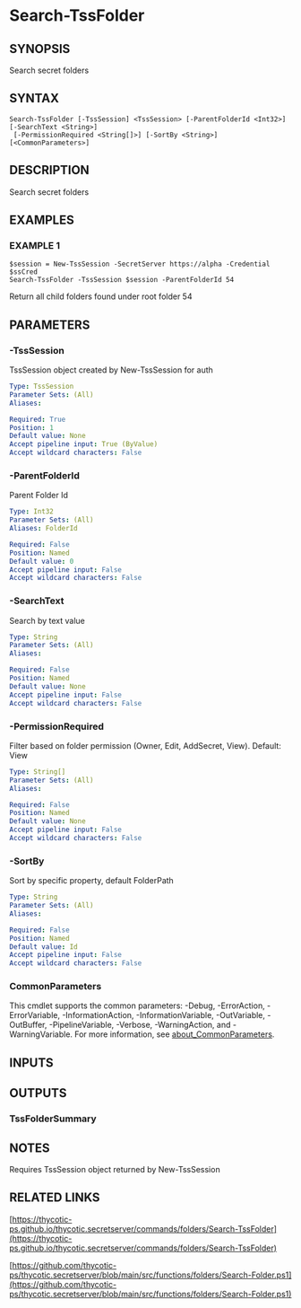 # Search-TssFolder

## SYNOPSIS
Search secret folders

## SYNTAX

```
Search-TssFolder [-TssSession] <TssSession> [-ParentFolderId <Int32>] [-SearchText <String>]
 [-PermissionRequired <String[]>] [-SortBy <String>] [<CommonParameters>]
```

## DESCRIPTION
Search secret folders

## EXAMPLES

### EXAMPLE 1
```
$session = New-TssSession -SecretServer https://alpha -Credential $ssCred
Search-TssFolder -TssSession $session -ParentFolderId 54
```

Return all child folders found under root folder 54

## PARAMETERS

### -TssSession
TssSession object created by New-TssSession for auth

```yaml
Type: TssSession
Parameter Sets: (All)
Aliases:

Required: True
Position: 1
Default value: None
Accept pipeline input: True (ByValue)
Accept wildcard characters: False
```

### -ParentFolderId
Parent Folder Id

```yaml
Type: Int32
Parameter Sets: (All)
Aliases: FolderId

Required: False
Position: Named
Default value: 0
Accept pipeline input: False
Accept wildcard characters: False
```

### -SearchText
Search by text value

```yaml
Type: String
Parameter Sets: (All)
Aliases:

Required: False
Position: Named
Default value: None
Accept pipeline input: False
Accept wildcard characters: False
```

### -PermissionRequired
Filter based on folder permission (Owner, Edit, AddSecret, View).
Default: View

```yaml
Type: String[]
Parameter Sets: (All)
Aliases:

Required: False
Position: Named
Default value: None
Accept pipeline input: False
Accept wildcard characters: False
```

### -SortBy
Sort by specific property, default FolderPath

```yaml
Type: String
Parameter Sets: (All)
Aliases:

Required: False
Position: Named
Default value: Id
Accept pipeline input: False
Accept wildcard characters: False
```

### CommonParameters
This cmdlet supports the common parameters: -Debug, -ErrorAction, -ErrorVariable, -InformationAction, -InformationVariable, -OutVariable, -OutBuffer, -PipelineVariable, -Verbose, -WarningAction, and -WarningVariable. For more information, see [about_CommonParameters](http://go.microsoft.com/fwlink/?LinkID=113216).

## INPUTS

## OUTPUTS

### TssFolderSummary
## NOTES
Requires TssSession object returned by New-TssSession

## RELATED LINKS

[https://thycotic-ps.github.io/thycotic.secretserver/commands/folders/Search-TssFolder](https://thycotic-ps.github.io/thycotic.secretserver/commands/folders/Search-TssFolder)

[https://github.com/thycotic-ps/thycotic.secretserver/blob/main/src/functions/folders/Search-Folder.ps1](https://github.com/thycotic-ps/thycotic.secretserver/blob/main/src/functions/folders/Search-Folder.ps1)

